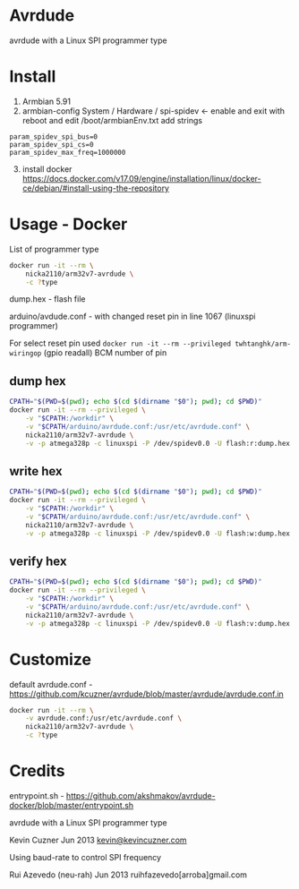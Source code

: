 Avrdude
=======

avrdude with a Linux SPI programmer type

Install
=======

1. Armbian 5.91
2. armbian-config
System / Hardware / spi-spidev <- enable and exit with reboot
and edit
/boot/armbianEnv.txt
add strings
```
param_spidev_spi_bus=0
param_spidev_spi_cs=0
param_spidev_max_freq=1000000
```
3. install docker https://docs.docker.com/v17.09/engine/installation/linux/docker-ce/debian/#install-using-the-repository

Usage - Docker
==============

List of programmer type

```sh
docker run -it --rm \
	nicka2110/arm32v7-avrdude \
	-c ?type
```

dump.hex - flash file

arduino/avdude.conf - with changed reset pin in line 1067 (linuxspi programmer)

For select reset pin used ```docker run -it --rm --privileged twhtanghk/arm-wiringop``` (gpio readall) BCM number of pin

dump hex
--------
```sh
CPATH="$(PWD=$(pwd); echo $(cd $(dirname "$0"); pwd); cd $PWD)"
docker run -it --rm --privileged \
	-v "$CPATH:/workdir" \
	-v "$CPATH/arduino/avrdude.conf:/usr/etc/avrdude.conf" \
	nicka2110/arm32v7-avrdude \
	-v -p atmega328p -c linuxspi -P /dev/spidev0.0 -U flash:r:dump.hex:r
```

write hex
---------
```sh
CPATH="$(PWD=$(pwd); echo $(cd $(dirname "$0"); pwd); cd $PWD)"
docker run -it --rm --privileged \
	-v "$CPATH:/workdir" \
	-v "$CPATH/arduino/avrdude.conf:/usr/etc/avrdude.conf" \
	nicka2110/arm32v7-avrdude \
	-v -p atmega328p -c linuxspi -P /dev/spidev0.0 -U flash:w:dump.hex
```

verify hex
---------
```sh
CPATH="$(PWD=$(pwd); echo $(cd $(dirname "$0"); pwd); cd $PWD)"
docker run -it --rm --privileged \
	-v "$CPATH:/workdir" \
	-v "$CPATH/arduino/avrdude.conf:/usr/etc/avrdude.conf" \
	nicka2110/arm32v7-avrdude \
	-v -p atmega328p -c linuxspi -P /dev/spidev0.0 -U flash:v:dump.hex
```

Customize
=========
default avrdude.conf - https://github.com/kcuzner/avrdude/blob/master/avrdude/avrdude.conf.in

```sh
docker run -it --rm \
	-v avrdude.conf:/usr/etc/avrdude.conf \
	nicka2110/arm32v7-avrdude \
	-c ?type
```

Credits
=======
entrypoint.sh - https://github.com/akshmakov/avrdude-docker/blob/master/entrypoint.sh

avrdude with a Linux SPI programmer type

Kevin Cuzner Jun 2013 kevin@kevincuzner.com

Using baud-rate to control SPI frequency

Rui Azevedo (neu-rah) Jun 2013 ruihfazevedo[arroba]gmail.com
